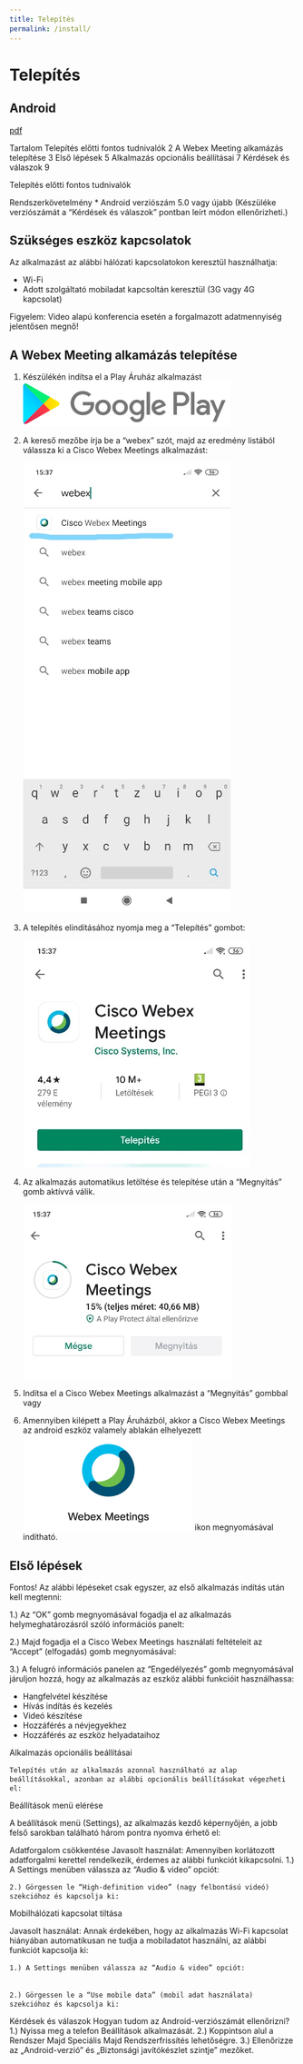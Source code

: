 ```yaml
---
title: Telepítés
permalink: /install/
---
```


# Telepítés

## Android

[pdf](/assets/install/android.pdf)

Tartalom
Telepítés előtti fontos tudnivalók	2
A Webex Meeting alkamázás telepítése	3
Első lépések	5
Alkalmazás opcionális beállításai	7
Kérdések és válaszok	9

Telepítés előtti fontos tudnivalók


Rendszerkövetelmény
    * Android verziószám 5.0 vagy újabb
(Készüléke verziószámát a “Kérdések és válaszok” pontban leírt módon ellenőrizheti.)

## Szükséges eszköz kapcsolatok

Az alkalmazást az alábbi hálózati kapcsolatokon keresztül használhatja:

* Wi-Fi
* Adott szolgáltató mobiladat kapcsoltán keresztül (3G vagy 4G kapcsolat)

Figyelem: Video alapú konferencia esetén a forgalmazott adatmennyiség jelentősen megnő!

## A Webex Meeting alkamázás telepítése

1. Készülékén indítsa el a Play Áruház alkalmazást
     ![Google Play](/assets/img/install/googleplay.png)

2. A kereső mezőbe írja be a “webex” szót, majd az eredmény listából válassza ki a Cisco Webex Meetings alkalmazást:

    ![Google Play](/assets/img/install/playsearchforwebex.jpg)
3. A telepítés elindításához nyomja meg a “Telepítés” gombot:

    ![Google Play](/assets/img/install/playpressinstallbutton.jpg)

4. Az alkalmazás automatikus letöltése és telepítése után a “Megnyitás” gomb aktívvá válik.

    ![Google Play](/assets/img/install/playopenappbutton.jpg)

5. Indítsa el a Cisco Webex Meetings alkalmazást a “Megnyitás” gombbal vagy

6. Amennyiben kilépett a Play Áruházból, akkor a Cisco Webex Meetings az android eszköz valamely ablakán elhelyezett ![Google Play](/assets/img/install/webexicon.png) ikon megnyomásával indítható.

## Első lépések

Fontos! Az alábbi lépéseket csak egyszer, az első alkalmazás indítás után kell megtenni:

1.) Az “OK” gomb megnyomásával fogadja el az alkalmazás helymeghatározásról szóló információs panelt:


2.) Majd fogadja el a Cisco Webex Meetings használati feltételeit az “Accept” (elfogadás) gomb megnyomásával:

3.) A felugró információs panelen az “Engedélyezés” gomb megnyomásával járuljon hozzá, hogy az alkalmazás az eszköz alábbi funkcióit használhassa:

* Hangfelvétel készítése
* Hívás indítás és kezelés
* Videó készítése
* Hozzáférés a névjegyekhez
* Hozzáférés az eszköz helyadataihoz

 






Alkalmazás opcionális beállításai

	Telepítés után az alkalmazás azonnal használható az alap beállításokkal, azonban az alábbi opcionális beállításokat végezheti el:

Beállítások menü elérése

A beállítások menü (Settings), az alkalmazás kezdő képernyőjén, a jobb felső sarokban található három pontra nyomva érhető el:











Adatforgalom csökkentése
Javasolt használat: Amennyiben korlátozott adatforgalmi kerettel rendelkezik, érdemes az alábbi funkciót kikapcsolni.
    1.) A Settings menüben válassza az “Audio & video” opciót: 

    2.) Görgessen le “High-definition video” (nagy felbontású videó) szekcióhoz és kapcsolja ki: 


Mobilhálózati kapcsolat tiltása
	
Javasolt használat: Annak érdekében, hogy az alkalmazás Wi-Fi kapcsolat hiányában automatikusan ne tudja a mobiladatot használni, az alábbi funkciót kapcsolja ki:

    1.) A Settings menüben válassza az “Audio & video” opciót:  


    2.) Görgessen le a “Use mobile data” (mobil adat használata) szekcióhoz és kapcsolja ki: 



Kérdések és válaszok
Hogyan tudom az Android-verziószámát ellenőrizni?
    1.) Nyissa meg a telefon Beállítások alkalmazását.
    2.) Koppintson alul a Rendszer Majd Speciális Majd Rendszerfrissítés lehetőségre.
    3.) Ellenőrizze az „Android-verzió” és „Biztonsági javítókészlet szintje” mezőket.

